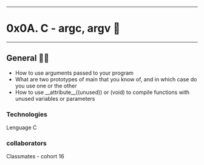 ***********************************
<h1>0x0A. C - argc, argv 📁</h1>

***********************************

<h2>General 👨‍🎓</h2>

<ul>
 
<li type="disc">How to use arguments passed to your program</li>
<li type="disc">What are two prototypes of main that you know of, and in which case do you use one or the other</li>
<li type="disc">How to use __attribute__((unused)) or (void) to compile functions with unused variables or parameters</li>

</ul>

<h3>Technologies</h3>
<p>Lenguage C</p>


<h3>collaborators</h3>
<p>Classmates - cohort 16</p>

